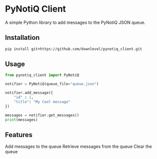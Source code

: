 # PyNotiQ Client

A simple Python library to add messages to the PyNotiQ JSON queue.

## Installation

```sh
pip install git+https://github.com/downlevel/pynotiq_client.git
```

## Usage

```python
from pynotiq_client import PyNotiQ

notifier = PyNotiQ(queue_file="queue.json")

notifier.add_message({
    "id" : 1,
    "title": "My Cool message"
})

messages = notifier.get_messages()
print(messages)
```

## Features
Add messages to the queue
Retrieve messages from the queue
Clear the queue
